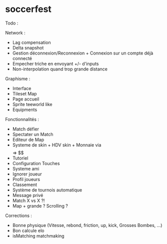 # soccerfest 

Todo : 

Network :
- Lag compensation
- Delta snapshot
- Gestion déconnexion/Reconnexion + Connexion sur un compte déjà connecté
- Empecher triche en envoyant +/- d'inputs
- Non-interpolation quand trop grande distance

Graphisme :
- Interface
- Tileset Map
- Page accueil
- Sprite teeworld like
- Equipments

Fonctionnalités : 
- Match défier
- Spectater un Match
- Editeur de Map
- Systeme de skin + HDV skin + Monnaie via $$$$ => $$
- Tutoriel
- Configuration Touches
- Systeme ami
- Ignorer joueur
- Profil joueurs
- Classement
- Système de tournois automatique
- Message privé
- Match X vs X ?!
- Map + grande ? Scrolling ?

Corrections : 
- Bonne physique (Vitesse, rebond, friction, up, kick, Grosses Bombes, ...)
- Bon calcule elo
- isMatching matchmaking




